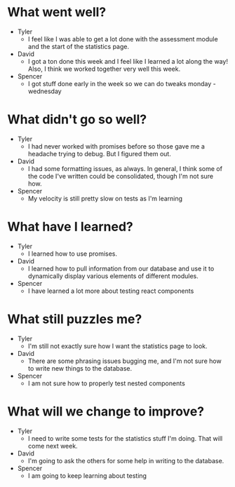# What went well?   

* Tyler   
    * I feel like I was able to get a lot done with the assessment module and the start of the statistics page.
* David   
    * I got a ton done this week and I feel like I learned a lot along the way! Also, I think we worked together very well this week.
* Spencer   
    * I got stuff done early in the week so we can do tweaks monday - wednesday
    
# What didn't go so well?   

* Tyler    
    * I had never worked with promises before so those gave me a headache trying to debug.  But I figured them out.
* David  
    * I had some formatting issues, as always. In general, I think some of the code I've written could be consolidated, though I'm not sure how.
* Spencer  
    * My velocity is still pretty slow on tests as I'm learning

# What have I learned?   

* Tyler     
    * I learned how to use promises.
* David   
    * I learned how to pull information from our database and use it to dynamically display various elements of different modules.
* Spencer   
    * I have learned a lot more about testing react components

# What still puzzles me?   

* Tyler   
    * I'm still not exactly sure how I want the statistics page to look.
* David   
    * There are some phrasing issues bugging me, and I'm not sure how to write new things to the database.
* Spencer   
    * I am not sure how to properly test nested components

# What will we change to improve?   

* Tyler   
    * I need to write some tests for the statistics stuff I'm doing.  That will come next week.
* David   
    * I'm going to ask the others for some help in writing to the database.
* Spencer   
    * I am going to keep learning about testing
